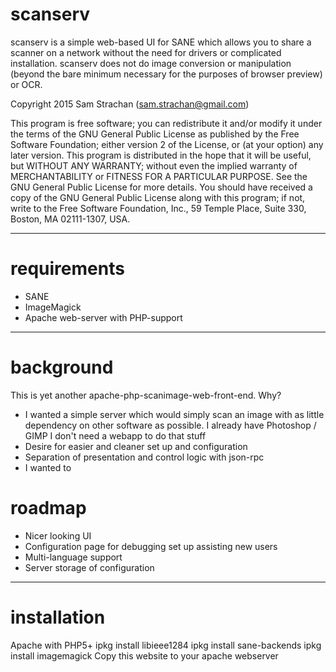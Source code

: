scanserv
========

scanserv is a simple web-based UI for SANE which allows you to share a scanner
on a network without the need for drivers or complicated installation. scanserv
does not do image conversion or manipulation (beyond the bare minimum necessary
for the purposes of browser preview) or OCR.

Copyright 2015	Sam Strachan (sam.strachan@gmail.com)


This program is free software; you can redistribute it and/or modify it under
the terms of the GNU General Public License as published by the Free Software
Foundation; either version 2 of the License, or (at your option) any later
version.
This program is distributed in the hope that it will be useful, but
WITHOUT ANY WARRANTY; without even the implied warranty of MERCHANTABILITY or
FITNESS FOR A PARTICULAR PURPOSE. See the GNU General Public License for more
details.
You should have received a copy of the GNU General Public License along
with this program; if not, write to the Free Software Foundation, Inc., 59
Temple Place, Suite 330, Boston, MA 02111-1307, USA.


------------------------------------------------------------------------

requirements
============
* SANE
* ImageMagick
* Apache web-server with PHP-support

------------------------------------------------------------------------

background
==========

This is yet another apache-php-scanimage-web-front-end. Why?

 * I wanted a simple server which would simply scan an image with as little
   dependency on other software as possible. I already have Photoshop / GIMP
   I don't need a webapp to do that stuff
 * Desire for easier and cleaner set up and configuration
 * Separation of presentation and control logic with json-rpc
 * I wanted to

roadmap
=======

 * Nicer looking UI
 * Configuration page for debugging set up assisting new users
 * Multi-language support
 * Server storage of configuration

------------------------------------------------------------------------

installation
============
Apache with PHP5+
ipkg install libieee1284
ipkg install sane-backends
ipkg install imagemagick
Copy this website to your apache webserver

